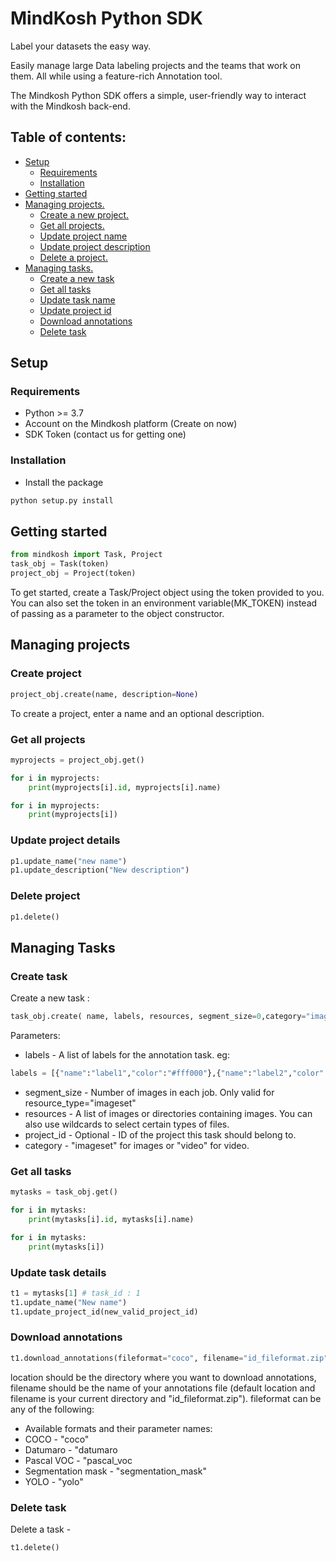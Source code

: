 # MindKosh Python SDK
Label your datasets the easy way.

Easily manage large Data labeling projects and the teams that work on them. All while using a feature-rich Annotation tool.

The Mindkosh Python SDK offers a simple, user-friendly way to interact with the Mindkosh back-end.


## Table of contents:
* [Setup](#setup)
  * [Requirements](#requirements)
  * [Installation](#installation)
* [Getting started](#getting-started)
* [Managing projects.](#projects)
  * [Create a new project.](#create-project)
  * [Get all projects.](#getall-projects)
  * [Update project name](#update-name)
  * [Update project description](#update-description)
  * [Delete a project.](#delete-project)
* [Managing tasks.](#tasks)
  * [Create a new task](#create-task) 
  * [Get all tasks](#getall-tasks)
  * [Update task name](#update-name)
  * [Update project id](#update-project_id)
  * [Download annotations](#download-annotations)
  * [Delete task](#delete-task)


## Setup

### Requirements

* Python >= 3.7
* Account on the Mindkosh platform (Create on now)
* SDK Token (contact us for getting one)


### Installation

* Install the package
```sh
python setup.py install
```


## Getting started

```py
from mindkosh import Task, Project
task_obj = Task(token)
project_obj = Project(token)
```

To get started, create a Task/Project object using the token provided to you. You can also set the token
in an environment variable(MK_TOKEN) instead of passing as a parameter to the object constructor.


## Managing projects

### Create project
```py
project_obj.create(name, description=None) 
```
To create a project, enter a name and an optional description.



### Get all projects

```py
myprojects = project_obj.get()

for i in myprojects:  
    print(myprojects[i].id, myprojects[i].name)

for i in myprojects:  
    print(myprojects[i])
```


### Update project details

```py
p1.update_name("new name")
p1.update_description("New description")
```

### Delete project
```py
p1.delete()
```

## Managing Tasks

### Create task
Create a new task :
```py
task_obj.create( name, labels, resources, segment_size=0,category="imageset")
```

Parameters:
* labels - A list of labels for the annotation task. eg: 
```py
labels = [{"name":"label1","color":"#fff000"},{"name":"label2","color":"#fffccc"}]
```
* segment_size - Number of images in each job. Only valid for resource_type="imageset"
* resources - A list of images or directories containing images. You can also use wildcards to select certain types of files.
* project_id - Optional - ID of the project this task should belong to.
* category - "imageset" for images or "video" for video.


### Get all tasks

```py
mytasks = task_obj.get()

for i in mytasks:  
    print(mytasks[i].id, mytasks[i].name)

for i in mytasks:  
    print(mytasks[i])
```


### Update task details

```py
t1 = mytasks[1] # task_id : 1
t1.update_name("New name")
t1.update_project_id(new_valid_project_id)  
```

### Download annotations

```py
t1.download_annotations(fileformat="coco", filename="id_fileformat.zip", location=None)
```

location should be the directory where you want to download annotations, filename should be the name of your annotations file (default location and filename is your current directory and "id_fileformat.zip"). fileformat can be any of the following:

* Available formats and their parameter names:
* COCO - "coco"
* Datumaro - "datumaro
* Pascal VOC - "pascal_voc
* Segmentation mask - "segmentation_mask"
* YOLO - "yolo"


### Delete task
Delete a task - 
```py
t1.delete()
```
